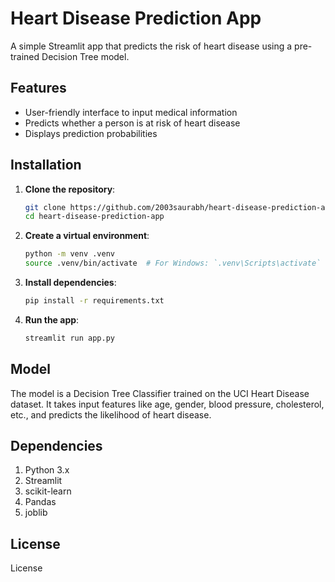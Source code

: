 # Heart Disease Prediction App

A simple Streamlit app that predicts the risk of heart disease using a pre-trained Decision Tree model.

## Features

- User-friendly interface to input medical information
- Predicts whether a person is at risk of heart disease
- Displays prediction probabilities

## Installation

1. **Clone the repository**:
   ```bash
   git clone https://github.com/2003saurabh/heart-disease-prediction-app.git
   cd heart-disease-prediction-app
2. **Create a virtual environment**:
    ```bash
    python -m venv .venv
    source .venv/bin/activate  # For Windows: `.venv\Scripts\activate`
3. **Install dependencies**:
   ```bash
   pip install -r requirements.txt
5. **Run the app**:
   ```bash
   streamlit run app.py

## Model
The model is a Decision Tree Classifier trained on the UCI Heart Disease dataset. It takes input features like age, gender, blood pressure, cholesterol, etc., and predicts the likelihood of heart disease.

## Dependencies
1. Python 3.x
2. Streamlit
3. scikit-learn
4. Pandas
5. joblib

## License
License



